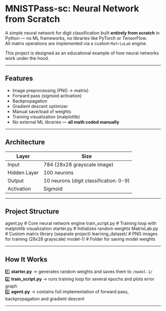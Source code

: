 # MNISTPass-sc: Neural Network from Scratch

A simple neural network for digit classification built **entirely from scratch** in Python — no ML frameworks, no libraries like PyTorch or TensorFlow.  
All matrix operations are implemented via a custom `MatrixLab` engine.

This project is designed as an educational example of how neural networks work under the hood.

---

## Features

- Image preprocessing (PNG → matrix)
- Forward pass (sigmoid activation)
- Backpropagation
- Gradient descent optimizer
- Manual save/load of weights
- Training visualization (matplotlib)
- No external ML libraries — **all math coded manually**

---

## Architecture

| Layer        | Size    |
|--------------|---------|
| Input        | 784 (28x28 grayscale image) |
| Hidden Layer | 100 neurons |
| Output       | 10 neurons (digit classification: 0-9) |
| Activation   | Sigmoid |

---
## Project Structure

agent.py # Core neural network engine
train_script.py # Training loop with matplotlib visualization
starter.py # Initializes random weights
MatrixLab.py # Custom matrix library (separate project)
learning_dataset/ # PNG images for training (28x28 grayscale)
model-1/ # Folder for saving model weights

---

## How It Works

1️⃣ **starter.py** → generates random weights and saves them to `/model-1/`  
2️⃣ **train_script.py** → runs training loop for several epochs and plots error graph  
3️⃣ **agent.py** → contains full implementation of forward pass, backpropagation and gradient descent

---
